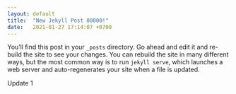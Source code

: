 ```yaml
---
layout: default
title:  "New Jekyll Post 00000!"
date:   2021-01-27 17:14:07 +0700
---
```


You’ll find this post in your `_posts` directory. Go ahead and edit it and re-build the site to see your changes. You can rebuild the site in many different ways, but the most common way is to run `jekyll serve`, which launches a web server and auto-regenerates your site when a file is updated.


Update 1
